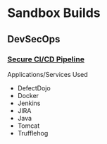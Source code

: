 # Sandbox Builds

## DevSecOps
### [Secure CI/CD Pipeline](https://dehvcurtis.github.io/Sandbox%20Buildouts/DevSecOps/DJJJT/djjjt)

Applications/Services Used
- DefectDojo
- Docker
- Jenkins
- JIRA
- Java
- Tomcat
- Trufflehog